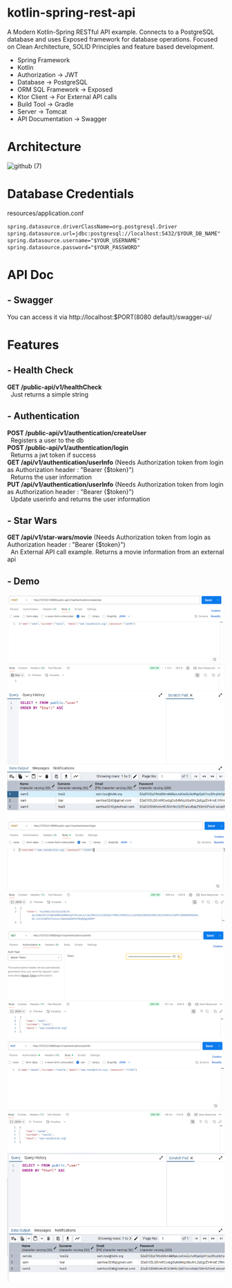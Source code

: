 # kotlin-spring-rest-api
A Modern Kotlin-Spring RESTful API example. Connects to a PostgreSQL database and uses Exposed framework for database
operations. Focused on Clean Architecture, SOLID Principles and feature based development.

- Spring Framework
- Kotlin
- Authorization -> JWT
- Database -> PostgreSQL
- ORM SQL Framework -> Exposed
- Ktor Client -> For External API calls
- Build Tool -> Gradle
- Server -> Tomcat
- API Documentation -> Swagger

# Architecture

![github (7)](https://user-images.githubusercontent.com/86873858/132682784-aa98f8e3-5604-4563-a8e6-d8126a1d1aa3.png)

# Database Credentials

resources/application.conf

```
spring.datasource.driverClassName=org.postgresql.Driver
spring.datasource.url=jdbc:postgresql://localhost:5432/$YOUR_DB_NAME"
spring.datasource.username="$YOUR_USERNAME"
spring.datasource.password="$YOUR_PASSWORD"
```

# API Doc

## - Swagger

You can access it via http://localhost:$PORT(8080 default)/swagger-ui/

# Features

## - Health Check

**GET /public-api/v1/healthCheck**</br>
&nbsp; Just returns a simple string</br>

## - Authentication

**POST /public-api/v1/authentication/createUser**</br>
&nbsp; Registers a user to the db</br>
**POST /public-api/v1/authentication/login**</br>
&nbsp; Returns a jwt token if success</br>
**GET /api/v1/authentication/userInfo** (Needs Authorization token from login as Authorization header : "Bearer
{$token}")</br>
&nbsp; Returns the user information</br>
**PUT /api/v1/authentication/userInfo** (Needs Authorization token from login as Authorization header : "Bearer
{$token}")</br>
&nbsp; Update userinfo and returns the user information</br>
## - Star Wars

**GET /api/v1/star-wars/movie** (Needs Authorization token from login as Authorization header : "Bearer {$token}")</br>
&nbsp; An External API call example. Returns a movie information from an external api


## - Demo
![Alt text](images/postman_createUser.png)
![Alt text](images/DB_after_createUser.png)
![Alt text](images/postman_login.png)
![Alt text](images/postman_userInfo.png)
![Alt text](images/postman_updateUser.png)
![Alt text](images/DB_after_updateUser.png)



